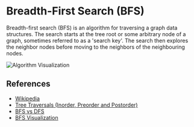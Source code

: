 # Breadth-First Search (BFS)

Breadth-first search (BFS) is an algorithm for traversing 
a graph data structures. The search starts at
the tree root or some arbitrary node of a graph, sometimes 
referred to as a 'search key'. The search then explores the neighbor
nodes before moving to the neighbors of the neighbouring nodes.

![Algorithm Visualization](https://upload.wikimedia.org/wikipedia/commons/5/5d/Breadth-First-Search-Algorithm.gif)

## References

- [Wikipedia](https://en.wikipedia.org/wiki/Breadth-first_search)
- [Tree Traversals (Inorder, Preorder and Postorder)](https://www.geeksforgeeks.org/tree-traversals-inorder-preorder-and-postorder/)
- [BFS vs DFS](https://www.geeksforgeeks.org/bfs-vs-dfs-binary-tree/)
- [BFS Visualization](https://www.cs.usfca.edu/~galles/visualization/BFS.html)
